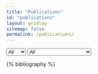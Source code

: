 ```yaml
---
title: "Publications"
id: "publications"
layout: gridlay
sitemap: false
permalink: /publications/
---
```


<!-- https://stackoverflow.com/questions/51006763/uncaught-typeerror-cannot-read-property-setattribute-of-undefined-at-object-o -->
<select id="dropdown-year-filter" class="btn btn-primary dropdown-toggle dropdown-filter" role="button" v-model="selected" aria-haspopup="true" aria-expanded="false" aria-labelledby="dropdownMenuLink">
    <option class="dropdown-item" value="all">All</option>
    <option class="dropdown-item" value="2019">2019</option>
    <option class="dropdown-item" value="2020">2020</option>
</select>

<select id="dropdown-type-filter" class="btn btn-primary dropdown-toggle dropdown-filter" role="button" v-model="selected" aria-haspopup="true" aria-expanded="false" aria-labelledby="dropdownMenuLink">
    <option class="dropdown-item" value="all">All</option>
    <option class="dropdown-item" value="conference">Conference Proceedings</option>
    <option class="dropdown-item" value="journal">Journal</option>
    <option class="dropdown-item" value="preprint">Preprint</option>
</select>

{% bibliography %}

<script>
$(document).ready(function() {
    $(".bibliography").addClass("list-group list-group-flush");
    $(".bibliography li").addClass("list-group-item");

    $(".dropdown-filter").on("change", function() {
        var year = $("#dropdown-year-filter").val();
        var type = $("#dropdown-type-filter").val();
    
        if (year == 'all' && type == 'all') {
            $(".bib-entry").parent().show();    
        }
        else {
            var classes = ""
            if (year != 'all') {
                classes += ".bib-entry-year-" + year;
            }
            if (type != 'all') {
                classes += ".bib-entry-type-" + type;
            }
            
            $(".bib-entry").parent().hide();
            $(classes).parent().show();
        }
    });
});
</script>

